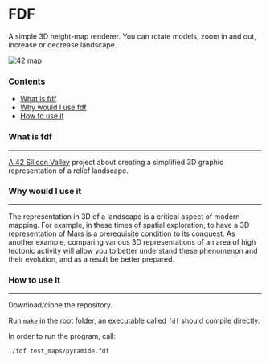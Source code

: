 # FDF

A simple 3D height-map renderer. You can rotate models, zoom in and out, increase or decrease landscape.

![42 map](/img/42.png)
### Contents

* [What is fdf](#What-is-fdf)
* [Why would I use fdf](#Why-would-I-use-fdf)
* [How to use it](#How-to-use-it)

 
### What is fdf
-----------------
[A 42 Silicon Valley][1] project about creating a simplified 3D graphic representation of a relief landscape.

### Why would I use it
---------------------------------
The representation in 3D of a landscape is a critical aspect of modern mapping.
For example, in these times of spatial exploration, to have a 3D representation of Mars is a prerequisite
condition to its conquest. As another example, comparing various 3D representations of an area of high
tectonic activity will allow you to better understand these phenomenon and their evolution, and as a result
be better prepared.

### How to use it
---------------------------------

Download/clone the repository.

Run `make` in the root folder, an executable called `fdf` should compile directly.

In order to run the program, call:

`./fdf test_maps/pyramide.fdf`

[1]: https://www.42.us.org/
